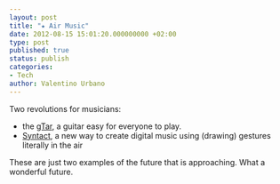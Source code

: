 ```yaml
---
layout: post
title: "★ Air Music"
date: 2012-08-15 15:01:20.000000000 +02:00
type: post
published: true
status: publish
categories:
- Tech
author: Valentino Urbano 
---
```


Two revolutions for musicians:

* the [gTar][0], a guitar easy for everyone to play.
* [Syntact][1], a new way to create digital music using (drawing) gestures literally in the air

These are just two examples of the future that is approaching. What a wonderful future.


[0]: http://www.kickstarter.com/projects/incident/gtar-the-first-guitar-that-anybody-can-play
[1]: http://www.ultrasonic-audio.com/products/syntact.html